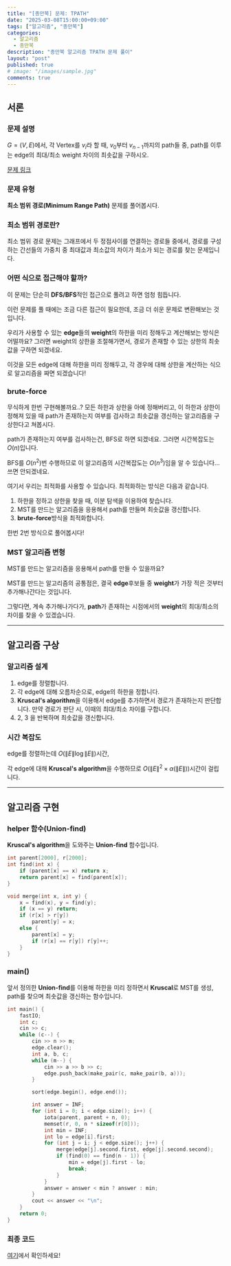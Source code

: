 ```yaml
---
title: "[종만북] 문제: TPATH"
date: "2025-03-08T15:00:00+09:00"
tags: ["알고리즘", "종만북"]
categories:
  - 알고리즘
  - 종만북
description: "종만북 알고리즘 TPATH 문제 풀이"
layout: "post"
published: true
# image: "/images/sample.jpg"
comments: true
---
```


## 서론
### 문제 설명
$G = (V, E)$에서, 각 Vertex를 $v_i$라 할 때, $v_0$부터 $v_{n-1}$까지의 path들 중, path를 이루는 edge의 최대/최소 weight 차이의 최솟값을 구하시오.

[문제 링크](https://algospot.com/judge/problem/read/TPATH)

### 문제 유형
**최소 범위 경로(Minimum Range Path)** 문제를 풀어봅시다.

### 최소 범위 경로란?
최소 범위 경로 문제는 그래프에서 두 정점사이를 연결하는 경로들 중에서, 경로를 구성하는 간선들의 가중치 중 최대값과 최소값의 차이가 최소가 되는 경로를 찾는 문제입니다.

### 어떤 식으로 접근해야 할까?
이 문제는 단순히 **DFS/BFS**적인 접근으로 풀려고 하면 엄청 힘듭니다.

이런 문제를 풀 때에는 조금 다른 접근이 필요한데, 조금 더 쉬운 문제로 변환해보는 것입니다.

우리가 사용할 수 있는 **edge**들의 **weight**의 하한을 미리 정해두고 계산해보는 방식은 어떨까요? 그러면 weight의 상한을 조절해가면서, 경로가 존재할 수 있는 상한의 최솟값을 구하면 되겠네요.

이것을 모든 edge에 대해 하한을 미리 정해두고, 각 경우에 대해 상한을 계산하는 식으로 알고리즘을 짜면 되겠습니다!

### brute-force
무식하게 한번 구현해볼까요..? 모든 하한과 상한을 아예 정해버리고, 이 하한과 상한이 정해져 있을 때 path가 존재하는지 여부를 검사하고 최솟값을 갱신하는 알고리즘을 구상한다고 쳐봅시다.

path가 존재하는지 여부를 검사하는건, BFS로 하면 되겠네요. 그러면 시간복잡도는 $O(n)$입니다.

BFS를 $O(n^2)$번 수행하므로 이 알고리즘의 시간복잡도는 $O(n^3)$임을 알 수 있습니다... 쓰면 안되겠네요.

여기서 우리는 최적화를 사용할 수 있습니다. 최적화하는 방식은 다음과 같습니다.

1. 하한을 정하고 상한을 찾을 때, 이분 탐색을 이용하여 찾습니다.
2. MST를 만드는 알고리즘을 응용해서 path를 만들며 최솟값을 갱신합니다.
3. **brute-force**방식을 최적화합니다.

한번 2번 방식으로 풀어봅시다!

### MST 알고리즘 변형
MST를 만드는 알고리즘을 응용해서 path를 만들 수 있을까요?

MST를 만드는 알고리즘의 공통점은, 결국 **edge**후보들 중 **weight**가 가장 적은 것부터 추가해나간다는 것입니다.

그렇다면, 계속 추가해나가다가, **path**가 존재하는 시점에서의 **weight**의 최대/최소의 차이를 찾을 수 있겠습니다.

* * *

## 알고리즘 구상
### 알고리즘 설계
1. edge를 정렬합니다.
2. 각 edge에 대해 오름차순으로, edge의 하한을 정합니다.
3. **Kruscal's algorithm**을 이용해서 edge를 추가하면서 경로가 존재하는지 판단합니다. 만약 경로가 판단 시, 이때의 최대/최소 차이를 구합니다.
4. 2, 3 을 반복하며 최솟값을 갱신합니다.

### 시간 복잡도
edge를 정렬하는데 $O(\|E\| \log \|E\|)$시간,

각 edge에 대해 **Kruscal's algorithm**을 수행하므로 $O(\|E\|^2 \times \alpha(\|E\|))$시간이 걸립니다.

* * *

## 알고리즘 구현
### helper 함수(Union-find)
**Kruscal's algorithm**을 도와주는 **Union-find** 함수입니다.

```c++
int parent[2000], r[2000];
int find(int x) {
    if (parent[x] == x) return x;
    return parent[x] = find(parent[x]);
}

void merge(int x, int y) {
    x = find(x), y = find(y);
    if (x == y) return;
    if (r[x] > r[y])
        parent[y] = x;
    else {
        parent[x] = y;
        if (r[x] == r[y]) r[y]++;
    }
}
```

### main()
앞서 정의한 **Union-find**를 이용해 하한을 미리 정하면서 **Kruscal**로 MST를 생성, path를 찾으며 최솟값을 갱신하는 함수입니다.

```c++
int main() {
    fastIO;
    int c;
    cin >> c;
    while (c--) {
        cin >> n >> m;
        edge.clear();
        int a, b, c;
        while (m--) {
            cin >> a >> b >> c;
            edge.push_back(make_pair(c, make_pair(b, a)));
        }

        sort(edge.begin(), edge.end());

        int answer = INF;
        for (int i = 0; i < edge.size(); i++) {
            iota(parent, parent + n, 0);
            memset(r, 0, n * sizeof(r[0]));
            int min = INF;
            int lo = edge[i].first;
            for (int j = i; j < edge.size(); j++) {
                merge(edge[j].second.first, edge[j].second.second);
                if (find(0) == find(n - 1)) {
                    min = edge[j].first - lo;
                    break;
                }
            }
            answer = answer < min ? answer : min;
        }
        cout << answer << "\n";
    }
    return 0;
}
```

### 최종 코드
[여기](https://github.com/sossos5989/algorithm/blob/main/algospot/tpath.cc)에서 확인하세요!
